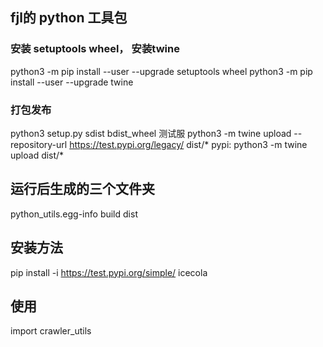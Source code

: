 ## fjl的 python 工具包

### 安装 setuptools wheel， 安装twine

python3 -m pip install --user --upgrade setuptools wheel
python3 -m pip install --user --upgrade twine

### 打包发布

python3 setup.py sdist bdist_wheel
测试服 python3 -m twine upload --repository-url https://test.pypi.org/legacy/ dist/*
pypi: python3 -m twine upload dist/*

## 运行后生成的三个文件夹

python_utils.egg-info
build
dist

## 安装方法

pip install -i https://test.pypi.org/simple/ icecola

## 使用

import crawler_utils

